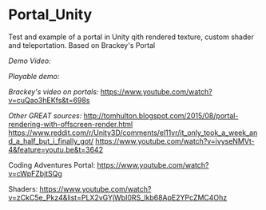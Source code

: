 # Portal_Unity

Test and example of a portal in Unity qith rendered texture, custom shader and teleportation. Based on Brackey's Portal

*Demo Video:*

*Playable demo:*

*Brackey's video on portals:*
https://www.youtube.com/watch?v=cuQao3hEKfs&t=698s

*Other GREAT sources:*
http://tomhulton.blogspot.com/2015/08/portal-rendering-with-offscreen-render.html
https://www.reddit.com/r/Unity3D/comments/el11vr/it_only_took_a_week_and_a_half_but_i_finally_got/
https://www.youtube.com/watch?v=ivyseNMVt-4&feature=youtu.be&t=3642

Coding Adventures Portal: 
https://www.youtube.com/watch?v=cWpFZbjtSQg

Shaders:
https://www.youtube.com/watch?v=zCkC5e_Pkz4&list=PLX2vGYjWbI0RS_lkb68ApE2YPcZMC4Ohz




 
 
